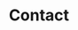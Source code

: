 ---
title: Contact
seo_description: How to contact us
content_blocks:
  - _bookshop_name: sections/hero
    heading: Contact Us.
    subheading: We ensure Quality Design.
    image: /images/header/contact-folding-img.jpg
  - _bookshop_name: sections/map-and-details
    business_card:
      _bookshop_name: simple/business-card
      image: /images/contact/contact-img1.png
      portfolio_images:
        - image: "/images/contact/contact-img2.png"
          image_alt: ""
        - image: "/images/contact/contact-img3.png"
          image_alt: ""
        - image: "/images/contact/contact-img4.png"
          image_alt: ""
    map:
      _bookshop_name: generic/map
      latitude: "51.507351"
      longitude: "-0.127758"
  - _bookshop_name: sections/contact-form
    heading:
      heading: Contact Us
    button_content: "Send message"
---